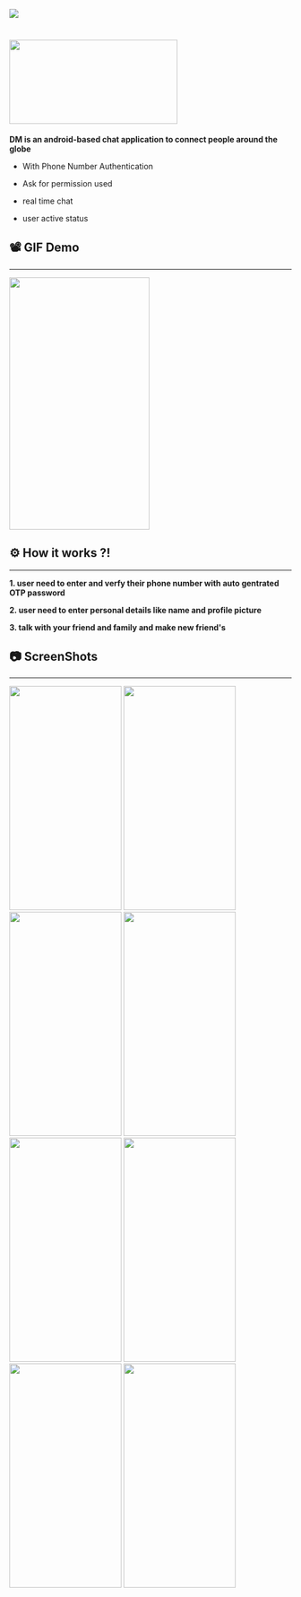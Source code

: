 ![](https://komarev.com/ghpvc/?khan-mujeeb=your-github-khan-mujeeb&color=green)
# <img  src="https://user-images.githubusercontent.com/89351750/206913190-0f4a807f-640d-4bb5-9b88-7e1053c8b25f.PNG"  width="300" height="150">

**DM is an android-based chat application to connect people around the globe**
- With Phone Number Authentication
- Ask for permission used
- real time chat

- user active status

## 📽 GIF Demo
--------------
<img src="https://user-images.githubusercontent.com/89351750/206971327-3020e863-daad-4989-a648-d279b14534bb.gif"  width="250" height="450">

## ⚙ How it works ?!
-------------------
**1. user need to enter and verfy their phone number with auto gentrated OTP password**

**2. user need to enter personal details like name and profile picture**

**3. talk with your friend and family and make new friend's**



## 📷 ScreenShots 
------------------
<div>
<img src="https://user-images.githubusercontent.com/89351750/206913875-732e1ae0-23aa-46e6-b907-8a33bf1310ca.png"  width="200" height="400">
<img src="https://user-images.githubusercontent.com/89351750/206913913-dc96bac8-bd2d-4a7d-b3af-083242e50d3c.png"  width="200" height="400">
<img src="https://user-images.githubusercontent.com/89351750/206913960-7af6e57c-76d8-463d-8dcf-c251f6dc8c76.png"  width="200" height="400">
<img src="https://user-images.githubusercontent.com/89351750/206914016-c5f23c26-0950-4266-bc27-779ca40514f1.png"  width="200" height="400">
<img src="https://user-images.githubusercontent.com/89351750/206914077-37ec0b92-a30f-46d2-9bae-90640af53ebd.png"  width="200" height="400">
<img src="https://user-images.githubusercontent.com/89351750/206914085-2a17e6a1-7c41-4c76-8882-b0217c9db578.png"  width="200" height="400">
<img src="https://user-images.githubusercontent.com/89351750/206914108-5b993e8c-ed16-4d98-8614-32d7f51d7acf.png"  width="200" height="400">
<img src="https://user-images.githubusercontent.com/89351750/206914126-f23a6a8f-605d-4e63-a434-c998b8f59ac5.png"  width="200" height="400">

</div>

